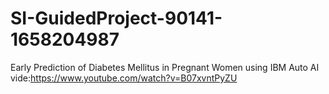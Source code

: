 # SI-GuidedProject-90141-1658204987
Early Prediction of Diabetes Mellitus in Pregnant Women using IBM Auto AI
vide:https://www.youtube.com/watch?v=B07xvntPyZU
